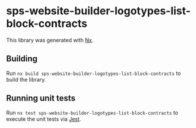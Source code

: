 # sps-website-builder-logotypes-list-block-contracts

This library was generated with [Nx](https://nx.dev).

## Building

Run `nx build sps-website-builder-logotypes-list-block-contracts` to build the library.

## Running unit tests

Run `nx test sps-website-builder-logotypes-list-block-contracts` to execute the unit tests via [Jest](https://jestjs.io).
